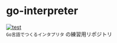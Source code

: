 # go-interpreter
[![test](https://github.com/hiroygo/go-interpreter/actions/workflows/test.yml/badge.svg)](https://github.com/hiroygo/go-interpreter/actions/workflows/test.yml)  
`Go言語でつくるインタプリタ` の練習用リポジトリ
